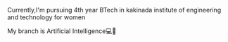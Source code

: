 Currently,I'm pursuing 4th year BTech in kakinada institute of engineering and technology for women

My branch is Artificial Intelligence💻🚀


